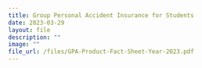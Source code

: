 ```yaml
---
title: Group Personal Accident Insurance for Students
date: 2023-03-29
layout: file
description: ""
image: ""
file_url: /files/GPA-Product-Fact-Sheet-Year-2023.pdf
---
```

